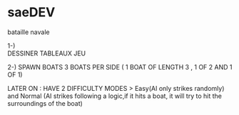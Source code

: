 # saeDEV
bataille navale 

1-)   
  DESSINER TABLEAUX JEU 

2-)
  SPAWN BOATS 
  3 BOATS PER SIDE ( 1 BOAT OF LENGTH 3 , 1 OF 2 AND 1 OF 1)

  



LATER ON : HAVE 2 DIFFICULTY MODES > Easy(AI only strikes randomly) and Normal (AI strikes following a logic,if it hits a boat, it will try to hit the surroundings of the boat)
